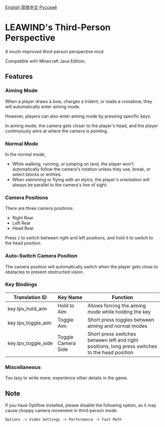 [English](./README.en.md)
[简体中文](./README.md)
[Pусский](./README.ru.md)

# LEAWIND's Third-Person Perspective

A much-improved third-person perspective mod.

Compatible with Minecraft Java Edition.

## Features

### Aiming Mode

When a player draws a bow, charges a trident, or loads a crossbow, they will automatically enter aiming mode.

However, players can also enter aiming mode by pressing specific keys.

In aiming mode, the camera gets closer to the player's head, and the player continuously aims at where the camera is pointing.

### Normal Mode

In the normal mode,

* While walking, running, or jumping on land, the player won't automatically follow the camera's rotation unless they use,
  break, or select blocks or entities.
* When swimming or flying with an elytra, the player's orientation will always be parallel to the camera's line of sight.

### Camera Positions

There are three camera positions:

* Right Rear
* Left Rear
* Head Rear

Press `Z` to switch between right and left positions, and hold it to switch to the head position.

### Auto-Switch Camera Position

The camera position will automatically switch when the player gets close to obstacles to prevent obstructed vision.

### Key Bindings

| Translation ID      | Key Name          | Function                             |
| ------------------- | ----------------- | ------------------------------------ |
| key.tpv_hold_aim    | Hold to Aim       | Allows forcing the aiming mode while holding the key |
| key.tpv_toggle_aim  | Toggle Aim        | Short press toggles between aiming and normal modes |
| key.tpv_toggle_side | Toggle Camera Side | Short press switches between left and right positions, long press switches to the head position |

### Miscellaneous

Too lazy to write more; experience other details in the game.

## Note

If you have Optifine installed, please disable the following option, as it may cause choppy camera movement in third-person
mode.

`Options -> Video Settings -> Performance -> Fast Math`
